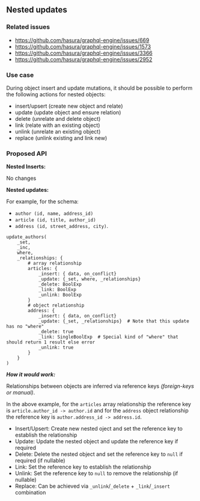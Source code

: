 ## Nested updates

### Related issues

- https://github.com/hasura/graphql-engine/issues/669
- https://github.com/hasura/graphql-engine/issues/1573
- https://github.com/hasura/graphql-engine/issues/3366
- https://github.com/hasura/graphql-engine/issues/2952

### Use case

During object insert and update mutations, it should be possible to perform the 
following actions for nested objects:

- insert/upsert (create new object and relate)
- update (update object and ensure relation)
- delete (unrelate and delete object)
- link (relate with an existing object)
- unlink (unrelate an existing object)
- replace (unlink existing and link new)

### Proposed API

**Nested Inserts:**

No changes

**Nested updates:**

For example, for the schema:
- `author (id, name, address_id)`
- `article (id, title, author_id)` 
- `address (id, street_address, city)`.
```
update_authors(
    _set, 
    _inc,
    where,
    _relationships: {
        # array relationship
        articles: {
            _insert: { data, on_conflict}
            _update: {_set, where, _relationships}
            _delete: BoolExp
            _link: BoolExp
            _unlink: BoolExp
        }
        # object relationship
        address: {
            _insert: { data, on_conflict} 
            _update: {_set, _relationships}  # Note that this update has no "where"
            _delete: true
            _link: SingleBoolExp  # Special kind of "where" that should return 1 result else error
            _unlink: true
        }
    }
)
```

***How it would work:***

Relationships between objects are inferred via reference keys _(foreign-keys or manual)_. 

In the above example, for the `articles` array relationship the reference key is `article.author_id -> author.id` and for the `address` object relationship the reference key is `author.address_id -> address.id`.

- Insert/Upsert: Create new nested oject and set the reference key to establish the relationship
- Update: Update the nested object and update the reference key if required
- Delete: Delete the nested object and set the reference key to `null` if required (if nullable)
- Link: Set the reference key to establish the relationship
- Unlink: Set the reference key to `null` to remove the relationship (if nullable)
- Replace: Can be achieved via `_unlink`/`_delete` + `_link`/`_insert` combination
